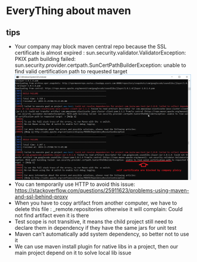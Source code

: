 # EveryThing about maven

## tips
+ Your company may block maven central repo because the SSL certificate is almost expired :
    sun.security.validator.ValidatorException: 
	PKIX path building failed: 
	sun.security.provider.certpath.SunCertPathBuilderException: 
	unable to find valid certification path to requested target
    <img src="blockedMvenDownload.png">	
+ You can temporarily use HTTP to avoid this issue:	
https://stackoverflow.com/questions/25911623/problems-using-maven-and-ssl-behind-proxy
+ When you have to copy artifact from another computer, we have to delete this file :
    _remote.repositories
	otherwise it will complain: Could not find artifact even it is there	
+ Test scope  is not transitive, it means the child project still need to declare them in dependency if they have the same jars for unit test
+ Maven can’t automatically add system dependency, so better not to use it
+ We can use maven install plugin for native libs in a project, then our main project depend on it to solve local lib issue
	


	